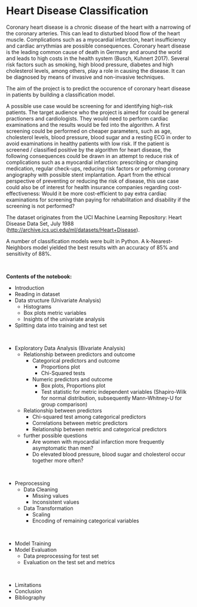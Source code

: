 # Heart Disease Classification

Coronary heart disease is a chronic disease of the heart with a narrowing of the coronary arteries. This can lead to disturbed blood flow of the heart muscle. Complications such as a myocardial infarction, heart insufficiency and cardiac arrythmias are possible consequences. Coronary heart disease is the leading common cause of death in Germany and around the world and leads to high costs in the health system (Busch, Kuhnert 2017). Several risk factors such as smoking, high blood pressure, diabetes and high cholesterol levels, among others, play a role in causing the disease. It can be diagnosed by means of invasive and non-invasive techniques.

The aim of the project is to predict the occurence of coronary heart disease in patients by building a classification model.

A possible use case would be screening for and identifying high-risk patients. The target audience who the project is aimed for could be general practioners and cardiologists. They would need to perform cardiac examinations and the results would be fed into the algorithm.
A first screening could be performed on cheaper parameters, such as age, cholesterol levels, blood pressure, blood sugar and a resting ECG in order to avoid examinations in healthy patients with low risk. If the patient is screened / classified positive by the algorithm for heart disease, the following consequences could be drawn in an attempt to reduce risk of complications such as a myocardial infarction: prescribing or changing medication, regular check-ups, reducing risk factors or peforming coronary angiography with possible stent implantation. Apart from the ethical perspective of preventing or reducing the risk of disease, this use case could also be of interest for health insurance companies regarding cost-effectiveness: Would it be more cost-efficient to pay extra cardiac examinations for screening than paying for rehabilitation and disability if the screening is not performed?

The dataset originates from the UCI Machine Learning Repository: Heart Disease Data Set, July 1988 (http://archive.ics.uci.edu/ml/datasets/Heart+Disease).

A number of classification models were built in Python. A k-Nearest-Neighbors model yielded the best results with an accuracy of 85% and sensitivity of 88%.

<br>

**Contents of the notebook:**
- Introduction
- Reading in dataset
- Data structure (Univariate Analysis)
    - Histograms
    - Box plots metric variables
    - Insights of the univariate analysis
- Splitting data into training and test set
<br>

- Exploratory Data Analysis (Bivariate Analysis)
    - Relationship between predictors and outcome
        - Categorical predictors and outcome
            - Proportions plot
            - Chi-Squared tests
        - Numeric predictors and outcome
            - Box plots, Proportions plot
            - Test statistic for metric independent variables (Shapiro-Wilk for normal distribution, subsequently Mann-Whitney-U for group comparison)
    - Relationship between predictors
        - Chi-squared test among categorical predictors
        - Correlations between metric predictors
        - Relationship between metric and categorical predictors
    - further possible questions
        - Are women with myocardial infarction more frequently asymptomatic than men?
        - Do elevated blood pressure, blood sugar and cholesterol occur together more often?
<br>

- Preprocessing
    - Data Cleaning
        - Missing values
        - Inconsistent values
    - Data Transformation
        - Scaling
        - Encoding of remaining categorical variables
<br>

- Model Training
- Model Evaluation
    - Data preprocessing for test set
    - Evaluation on the test set and metrics
<br>

- Limitations
- Conclusion
- Bibliography

